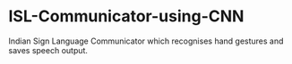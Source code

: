 # ISL-Communicator-using-CNN
Indian Sign Language Communicator which recognises hand gestures and saves speech output.
